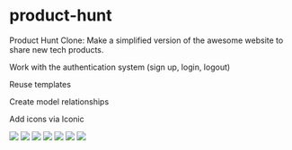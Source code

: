 # product-hunt

Product Hunt Clone: Make a simplified version of the awesome website to share new tech products. 

Work with the authentication system (sign up, login, logout) 

Reuse templates

Create model relationships

Add icons via Iconic



![](https://i.imgur.com/fy4TBCc.gif)
![](https://i.imgur.com/hgHdgxE.gif)
![](https://i.imgur.com/4XW5jXG.gif)
![](https://i.imgur.com/kgy7gb4.gif)
![](https://i.imgur.com/uVZqbYp.gif)
![](https://i.imgur.com/AAgWjI3.gif)
![](https://i.imgur.com/sFhC3kh.gif)

